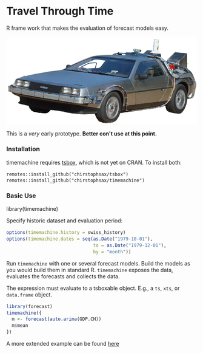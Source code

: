 # Travel Through Time

R frame work that makes the evaluation of forecast models easy. 

![](https://raw.githubusercontent.com/christophsax/timemachine/master/inst/img/DTM.png)

This is a *very* early prototype. **Better con't use at this point.**


### Installation

timemachine requires [tsbox](https://github.com/christophsax/tsbox), which is
not yet on CRAN. To install both:

```t
remotes::install_github("chirstophsax/tsbox")
remotes::install_github("chirstophsax/timemachine")
```

### Basic Use

library(timemachine)

Specify historic dataset and evaluation period:

```r
options(timemachine.history = swiss_history)
options(timemachine.dates = seq(as.Date("1979-10-01"), 
                                to = as.Date("1979-12-01"), 
                                by = "month"))
```

Run `timemachine` with one or several forecast models. Build the models as you 
would build them in standard R. `timemachine` exposes the data, evaluates the 
forecasts and collects the data.

The expression must evaluate to a tsboxable object. E.g., a `ts`, `xts`, or 
`data.frame` object.

```r
library(forecast)
timemachine({
  m <- forecast(auto.arima(GDP.CH))
  m$mean   
})
```

A more extended example can be found [here](https://gist.github.com/christophsax/e3c9a39d85d5e24112017e47e79cc183)